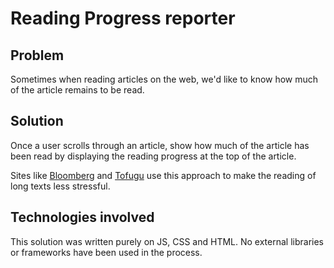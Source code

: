 # Reading Progress reporter

## Problem

Sometimes when reading articles on the web, we'd like to know how much of the article remains to be read.

## Solution

Once a user scrolls through an article, show how much of the article has been read by displaying the reading progress at the top of the article.

Sites like <a href="http://www.bloomberg.com/news/articles/2016-06-05/u-k-s-major-takes-aim-at-leave-camp-as-brexit-debate-heats-up" target="_blank">Bloomberg</a> and <a href="https://www.tofugu.com/" target="_blank">Tofugu</a> use this approach to make the reading of long texts less stressful.

## Technologies involved

This solution was written purely on JS, CSS and HTML. No external libraries or frameworks have been used in the process.
